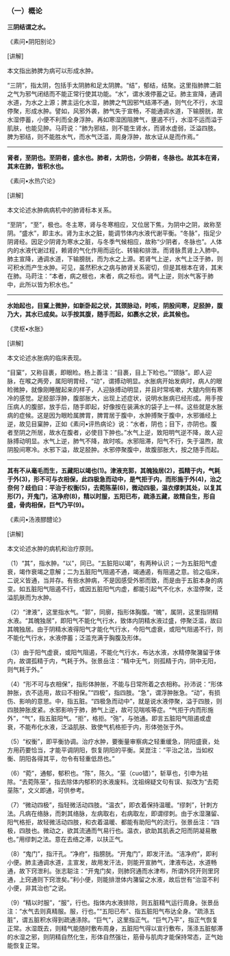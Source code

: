 ### （一）概论

**三阴结谓之水。**

《素问•阴阳别论》

[讲解]

本文指出肺脾为病可以形成水肿。

“三阴”，指太阴，包括手太阴肺和足太阴脾。“结”，郁结，结聚。这里指肺脾二脏之气为邪气闭结而不能正常行使其功能。“水”，谓水液停蓄之证。肺主宣降，通调水道，为水之上源；脾主运化水湿，肺脾之气因邪气结滞不通，则气化不行，水湿停聚，形成水肿。譬如，风邪外袭，肺气失于宣畅，不能通调水道，下输膀胱，故水湿停蓄，小便不利而全身浮肿。再如寒湿困阻脾气，壅遏不行，水湿不运而溢于肌肤，也能见肿。马莳说：“肺为邪结，则不能生肾水，而肾水虚弱，泛溢四肢。脾为邪结，则不能胜水气，而水气泛滥，周身浮肿，故水证从是而作焉。”

* * *

**肾者，至阴也。至阴者，盛水也。肺者，太阴也，少阴者，冬脉也。故其本在肾，其末在肺，皆积水也。**

《素问•水热穴论》

[讲解]

本文论述水肿病病机中的肺肾标本关系。

“至阴”，“至”，极也。冬主寒，肾与冬寒相应，又位居下焦，为阴中之阴，故称至阴。“盛水”，即主水。肾为主水之脏，能调节体内水液代谢平衡。“冬脉”，指足少阴肾经。因足少阴肾为寒水之脏，与冬季气候相应，故称“少阴者，冬脉也”。人体内的水液代谢过程，赖肾的气化作用而运化、转输和排泄。而肾脉贯肾上入肺中。肺主宣降，通调水道，下输膀胱，而为水之上源。若肾气上逆，水气上泛于肺，则可积水而产生水肿。可见，虽然积水之病与肺肾关系密切，但是其根本在肾，其末在肺。马莳注：“本者，病之根也，末者，病之标也。肾气上逆，则水气客于肺中，此所以皆为积水也。”

* * *

**水始起也，目窠上微肿，如新卧起之状，其颈脉动，时咳，阴股间寒，足胫肿，腹乃大，其水已成矣。以手按其腹，随手而起，如裹水之状，此其候也。**

《灵枢•水胀》

[讲解]

本文论述水胀病的临床表现。

“目窠”，又称目裹，即眼睑。杨上善注：“目裹，目上下睑也。”“颈脉”。即人迎脉，在喉之两旁，属阳明胃经，“动”，谓搏动明显。水胀病开始发病时，病人的眼睑微肿，就像刚睡醒起来的样子，人迎脉搏动明显，并且时常咳嗽，大腿内侧有寒冷的感觉。足胫部浮肿，腹部胀大，出现上述症状，说明水胀病已经形成。用手按压病人的腹部，放手后，随手即起，好像按在装满水的袋子上一样。这些就是水胀病的症候。这是因为眼睑属脾胃，脾胃居于腹中，水肿搏聚于腹中，水邪循经上逆，故见目窠肿，正如《素问•评热病论》说：“水者，阴也；目下，亦阴也。腹者至阴之所居，故水在腹者，必使目下肿也。”水气上逆，致阳明气逆不降，故人迎脉搏动明显。水气上逆，肺气不降，故时咳。水邪阻滞，阳气不行，失于温煦，故阴股间寒冷。水邪下溢，故足胫肿。水邪停聚腹中，故腹部胀大，按之随手而起。

* * *

**其有不从毫毛而生，五藏阳以竭也(1)。津液充郭，其魄独居(2)，孤精于内，气耗于外(3)，形不可与衣相保，此四极急而动中，是气拒于内，而形施于外(4)，治之奈何？歧伯曰：平治于权衡(5)，去菀陈莝(6)，微动四极，温衣缪刺其处，以复其形(7)，开鬼门，洁净府(8)，精以时服，五阳已布，疏涤五藏，故精自生，形自盛，骨肉相保，巨气乃平(9)。**

《素问•汤液醪醴论》

[讲解]

本文论述水肿的病机和治疗原则。

（1）“其”，指水肿。“以”，同已。“五脏阳以竭”，有两种认识；一为五脏阳气虚衰，竭作衰竭之意解；二为五脏阳气阻遏不通，竭通遏，有阻遏之意。验之临床，二说义皆通，当并存。有些水肿病，不是因感受外邪而致，而是由于五脏本身的病变。如五脏阳气阻遏不行，或因五脏阳气内虚，都能引起气不化水，水湿停聚，泛溢肌肤而为水肿。

（2）“津液”，这里指水气。“郭”，同廓，指形体胸腹。“魄”，属阴，这里指阴精水液。“其魄独居”，即阳气不能化气行水，致体内阴精水液过盛，停聚泛滥，故曰其魄独居。由于阴精水液得阳气才能化气行水，今阳气虚衰，或阳气阻遏不行，则不能化气行水，水液停蓄；泛滥充满于胸腹及形体。

（3）由于阳气虚衰，或阳气阻遏，不能化气行水，布达水液，水精停聚潴留于体内，故谓孤精于内，气耗于外。张景岳注：“精中无气，则孤精于内，阴中无阳，则气耗于外。”

（4）“形不可与衣相保”，指形体肿胀，不能与日常所着之衣相称。孙沛说：“形体肿胀，衣不适用，故曰不相保。”“四极”，指四肢。“急”，谓浮肿胀急。“动”，有损伤、影响的意思。中，指五脏。“四极急而动中”，就是说水液停聚，溢于四肢，则四肢肿胀皮紧。水邪影响于肺，肺气上逆，故可见喘咳等症。“气拒于内而形施外”，“气”，指五脏阳气。“拒”，格拒。“㢮”，与弛通。即言五脏阳气阻遏或虚衰，不能布化水液，泛溢肌肤、致使气机格拒于内，形体弛张于外。

（5）“权衡”，即平衡协调。治疗水肿，要衡量审察病之轻重缓急，阴阳盛衰，处方用药要恰当，才能平调阴阳，恢复阴阳的平衡。吴崑注：“平治之法，当如权衡、阴阳各得其平，勿令有轻重低昂也。”

（6）“菀”，通郁，郁积也。“陈”，陈久。“莝（cuo错）”，斩草也，引申为袪除。“去菀陈莝”，指去除体内郁积的氷液废料。沈祖绵疑文句有误、拟改为“去菀莝陈”，文义即通，可供参考。

（7）“微动四极”，指轻微活动四肢。“温衣”，即衣着保持温暖。“缪刺”，针刺方法。凡病在络脉，而刺其络脉，左病取右，右病取左，即谓缪刺。由于水湿潴留、阳气格拒，故轻微活动四肢，和衣着温暖、都能有助阳气的流行。张景岳注：“四极，四肢也。微动之，欲其流通而气易行也。温衣，欲助其肌表之阳而阴凝易散也。”用缪刺之法。意在去络之滞，以扶正气。

（8）“鬼门”，指汗孔。“净府”，指膀胱。“开鬼门”，即发汗法。“洁净府”，即利小便。肺主通调水道，主宣发，故用发汗法，则能开宣肺气，津液布达，水道畅通，故下窍泄利。张志聪注：“开鬼门矣，则肺窍通而水津布，所谓外窍开则里窍通，上窍通则下窍泄矣。”利小便，则能排泄体内潴留之水液，故后世有“治湿不利小便，非其治也”之说。

（9）“精以时服”，“服”，行也。指体内水液排除，则五脏精气运行周身。张景岳注：“水气去则真精服。服，行也。”“五阳已布”、指五脏阳气布达全身。“疏涤五脏”，谓五脏积水得到疏通涤除。“巨气”，这里指正气。“巨气乃平”，指正气恢复正常。水湿既去，则精气能随时敷布周身，五脏阳气得以宣行敷布，荡涤五脏郁滞的水湿之邪，则阴精自然化生，形体自然强壮，筋骨与肌肉才能保持常态，正气始能恢复正常。

